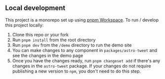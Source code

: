 ## Local development

This project is a monorepo set up using
[pnpm Workspace](https://pnpm.io/workspaces). To run / develop this project
locally:

1. Clone this repo or your fork
2. Run `pnpm install` from the root directory
3. Run `pnpm dev` from the `/demo` directory to run the demo site
4. You can make changes to any component in `packages/astro-tweet` and see the
   changes in the demo page
5. Once you have the changes ready, run `pnpm changeset add` if there's any
   changes in the `astro-tweet` package. If your changes do not require
   publishing a new version to `npm`, you don't need to do this step.
